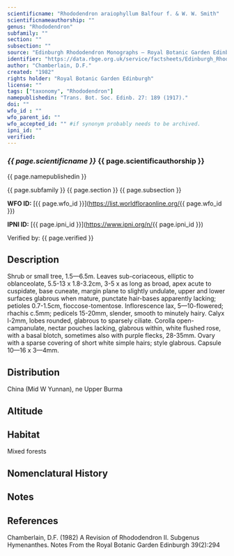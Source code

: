 ```yaml
---
scientificname: "Rhododendron araiophyllum Balfour f. & W. W. Smith"
scientificnameauthorship: ""
genus: "Rhododendron"
subfamily: ""
section: ""
subsection: ""
source: "Edinburgh Rhododendron Monographs – Royal Botanic Garden Edinburgh"
identifier: "https://data.rbge.org.uk/service/factsheets/Edinburgh_Rhododendron_Monographs.xhtml"
author: "Chamberlain, D.F."
created: "1982"
rights holder: "Royal Botanic Garden Edinburgh"
license: ""
tags: ["taxonomy", "Rhododendron"]
namepublishedin: "Trans. Bot. Soc. Edinb. 27: 189 (1917)."
doi: ""
wfo_id : ""
wfo_parent_id: ""
wfo_accepted_id: "" #if synonym probably needs to be archived.                      
ipni_id: ""
verified:
---
```

### _{{ page.scientificname }}_ {{ page.scientificauthorship }}
 {{ page.namepublishedin }}

{{ page.subfamily }} {{ page.section }} {{ page.subsection }}

**WFO ID:** [{{ page.wfo_id }}](https://list.worldfloraonline.org/{{ page.wfo_id }})

**IPNI ID:** [{{ page.ipni_id }}](https://www.ipni.org/n/{{ page.ipni_id }})

Verified by: {{ page.verified }}



## Description
Shrub or small tree, 1.5—6.5m. Leaves sub-coriaceous, elliptic to oblanceolate, 5.5-13 x 1.8-3.2cm, 3-5 x as long as broad, apex acute to cuspidate, base cuneate, margin plane to slightly undulate, upper and lower surfaces glabrous when mature, punctate hair-bases apparently lacking; petioles 0.7-1.5cm, fioccose-tomentose. Inflorescence lax, 5—10-flowered; rhachis c.5mm; pedicels 15-20mm, slender, smooth to minutely hairy. Calyx l-2mm, lobes rounded, glabrous to sparsely ciliate. Corolla open-campanulate, nectar pouches lacking, glabrous within, white flushed rose, with a basal blotch, sometimes also with purple flecks, 28-35mm. Ovary with a sparse covering of short white simple hairs; style glabrous. Capsule 10—16 x 3—4mm.

## Distribution
China (Mid W Yunnan), ne Upper Burma

## Altitude


## Habitat
Mixed forests

## Nomenclatural History

                       
## Notes


## References

Chamberlain, D.F. (1982) A Revision of Rhododendron II. Subgenus Hymenanthes. Notes From the Royal Botanic Garden Edinburgh 39(2):294
